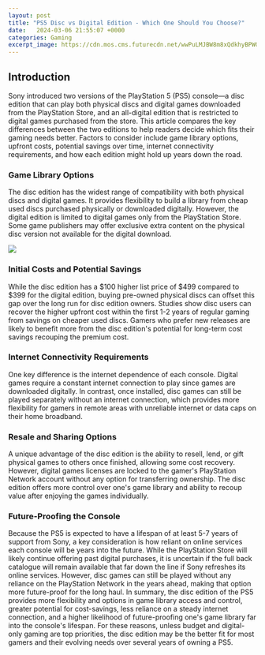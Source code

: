 ```yaml
---
layout: post
title: "PS5 Disc vs Digital Edition - Which One Should You Choose?"
date:   2024-03-06 21:55:07 +0000
categories: Gaming
excerpt_image: https://cdn.mos.cms.futurecdn.net/wwPuLMJBW8m8xQdkhyBPWG.jpg
---
```


## Introduction
Sony introduced two versions of the PlayStation 5 (PS5) console—a disc edition that can play both physical discs and digital games downloaded from the PlayStation Store, and an all-digital edition that is restricted to digital games purchased from the store. This article compares the key differences between the two editions to help readers decide which fits their gaming needs better. Factors to consider include game library options, upfront costs, potential savings over time, internet connectivity requirements, and how each edition might hold up years down the road.
### Game Library Options  
The disc edition has the widest range of compatibility with both physical discs and digital games. It provides flexibility to build a library from cheap used discs purchased physically or downloaded digitally. However, the digital edition is limited to digital games only from the PlayStation Store. Some game publishers may offer exclusive extra content on the physical disc version not available for the digital download. 

![](https://cdn.mos.cms.futurecdn.net/wwPuLMJBW8m8xQdkhyBPWG.jpg)
### Initial Costs and Potential Savings
While the disc edition has a $100 higher list price of $499 compared to $399 for the digital edition, buying pre-owned physical discs can offset this gap over the long run for disc edition owners. Studies show disc users can recover the higher upfront cost within the first 1-2 years of regular gaming from savings on cheaper used discs. Gamers who prefer new releases are likely to benefit more from the disc edition's potential for long-term cost savings recouping the premium cost.
### Internet Connectivity Requirements  
One key difference is the internet dependence of each console. Digital games require a constant internet connection to play since games are downloaded digitally. In contrast, once installed, disc games can still be played separately without an internet connection, which provides more flexibility for gamers in remote areas with unreliable internet or data caps on their home broadband.
### Resale and Sharing Options
A unique advantage of the disc edition is the ability to resell, lend, or gift physical games to others once finished, allowing some cost recovery. However, digital games licenses are locked to the gamer's PlayStation Network account without any option for transferring ownership. The disc edition offers more control over one's game library and ability to recoup value after enjoying the games individually.
### Future-Proofing the Console
Because the PS5 is expected to have a lifespan of at least 5-7 years of support from Sony, a key consideration is how reliant on online services each console will be years into the future. While the PlayStation Store will likely continue offering past digital purchases, it is uncertain if the full back catalogue will remain available that far down the line if Sony refreshes its online services. However, disc games can still be played without any reliance on the PlayStation Network in the years ahead, making that option more future-proof for the long haul.
In summary, the disc edition of the PS5 provides more flexibility and options in game library access and control, greater potential for cost-savings, less reliance on a steady internet connection, and a higher likelihood of future-proofing one's game library far into the console's lifespan. For these reasons, unless budget and digital-only gaming are top priorities, the disc edition may be the better fit for most gamers and their evolving needs over several years of owning a PS5.